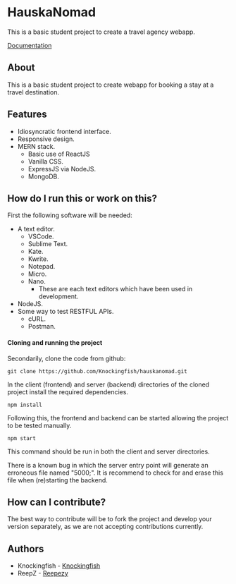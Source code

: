 # HauskaNomad
This is a basic student project to create a travel agency webapp.

[Documentation](https://github.com/Knockingfish/hauskanomad/wiki/API-Documentation)

About
---
This is a basic student project to create webapp for booking a stay at a travel destination.

Features
---
- Idiosyncratic frontend interface.
- Responsive design.
- MERN stack.
  - Basic use of ReactJS
  - Vanilla CSS.
  - ExpressJS via NodeJS.
  - MongoDB.
  
How do I run this or work on this?
---
First the following software will be needed:
- A text editor.
  - VSCode.
  - Sublime Text.
  - Kate.
  - Kwrite.
  - Notepad.
  - Micro.
  - Nano.
    - These are each text editors which have been used in development.
- NodeJS.
- Some way to test RESTFUL APIs.
    - cURL.
    - Postman.
 
#### Cloning and running the project

Secondarily, clone the code from github:

```
git clone https://github.com/Knockingfish/hauskanomad.git
```

In the client (frontend) and server (backend) directories of the cloned project install the required dependencies.

```
npm install
```

Following this, the frontend and backend can be started allowing the project to be tested manually.

```
npm start
```

This command should be run in both the client and server directories.

There is a known bug in which the server entry point will generate an erroneous file named "5000;". It is recommend to check for and erase this file when (re)starting the backend.

How can I contribute?
---
The best way to contribute will be to fork the project and develop your version separately, as we are not accepting contributions currently.

Authors
---
- Knockingfish - [Knockingfish](https://github.com/Knockingfish)
- ReepZ - [Reepezy](https://github.com/Reepezy)
